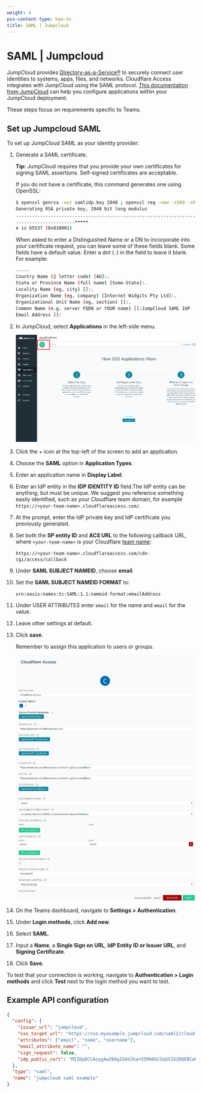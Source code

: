 ```yaml
---
weight: 4
pcx-content-type: how-to
title: SAML | Jumpcloud
---
```


# SAML | Jumpcloud

JumpCloud provides [Directory-as-a-Service®](https://jumpcloud.com/daas-product/) to securely connect user identities to systems, apps, files, and networks. Cloudflare Access integrates with JumpCloud using the SAML protocol. [This documentation from JumpCloud](https://support.jumpcloud.com/customer/en/portal/topics/924865-applications-saml-sso-/articles) can help you configure applications within your JumpCloud deployment.

These steps focus on requirements specific to Teams.

## Set up Jumpcloud SAML

To set up JumpCloud SAML as your identity provider:

1. Generate a SAML certificate.

   **Tip:** JumpCloud requires that you provide your own certificates for signing SAML assertions. Self-signed certificates are acceptable.

   If you do not have a certificate, this command generates one using OpenSSL:

   ```bash
   $ openssl genrsa -out samlidp.key 2048 ; openssl req -new -x509 -sha256 -key samlidp.key -out samlidp.crt -days 1095
   Generating RSA private key, 2048 bit long modulus
   .................................................................................+++++
   ......................+++++
   e is 65537 (0x010001)
   ```

   When asked to enter a Distinguished Name or a DN to incorporate into your certificate request, you can leave some of these fields blank. Some fields have a default value. Enter a dot (`.`) in the field to leave it blank. For example:

   ```bash
   -----
   Country Name (2 letter code) [AU]:.
   State or Province Name (full name) [Some-State]:.
   Locality Name (eg, city) []:.
   Organization Name (eg, company) [Internet Widgits Pty Ltd]:.
   Organizational Unit Name (eg, section) []:.
   Common Name (e.g. server FQDN or YOUR name) []:JumpCloud SAML IdP
   Email Address []:
   ```

1. In JumpCloud, select **Applications** in the left-side menu.

   ![JumpCloud Add Application](../../static/documentation/identity/jumpcloud/jumpcloud-saml-1.png)

1. Click the + icon at the top-left of the screen to add an application.

1. Choose the **SAML** option in **Application Types**.

1. Enter an application name in **Display Label**.

1. Enter an IdP entity in the **IDP IDENTITY ID** field.The IdP entity can be anything, but must be unique. We suggest you reference something easily identified, such as your Cloudflare team domain, for example `https://<your-team-name>.cloudflareaccess.com/`.

1. At the prompt, enter the IdP private key and IdP certificate you previously generated.

1. Set both the **SP entity ID** and **ACS URL** to the following callback URL, where `<your-team-name>` is your Cloudflare [team name](/glossary#team-name):

   ```text
   https://<your-team-name>.cloudflareaccess.com/cdn-cgi/access/callback
   ```

1. Under **SAML SUBJECT NAMEID**, choose **email**.

1. Set the **SAML SUBJECT NAMEID FORMAT** to:

   ```text
   urn:oasis:names:tc:SAML:1.1:nameid-format:emailAddress
   ```

1. Under USER ATTRIBUTES enter `email` for the name and `email` for the value.

1. Leave other settings at default.

1. Click **save**.

   Remember to assign this application to users or groups.

   ![JumpCloud Application dialog](../../static/documentation/identity/jumpcloud/jumpcloud-saml-2.png)

1. On the Teams dashboard, navigate to **Settings > Authentication**.

1. Under **Login methods**, click **Add new**.

1. Select **SAML**.

1. Input a **Name**, a **Single Sign on URL**, **IdP Entity ID or Issuer URL**, and **Signing Certificate**.

1. Click **Save**.

To test that your connection is working, navigate to **Authentication > Login methods** and click **Test** next to the login method you want to test.

## Example API configuration

```json
{
  "config": {
    "issuer_url": "jumpcloud",
    "sso_target_url": "https://sso.myexample.jumpcloud.com/saml2/cloudflareaccess",
    "attributes": ["email", "name", "username"],
    "email_attribute_name": "",
    "sign_request": false,
    "idp_public_cert": "MIIDpDCCAoygAwIBAgIGAV2ka+55MA0GCSqGSIb3DQEBCwUAMIGSMQswCQYDVQQGEwJVUzETMBEG\nA1UEC.....GF/Q2/MHadws97cZg\nuTnQyuOqPuHbnN83d/2l1NSYKCbHt24o"
  },
  "type": "saml",
  "name": "jumpcloud saml example"
}
```